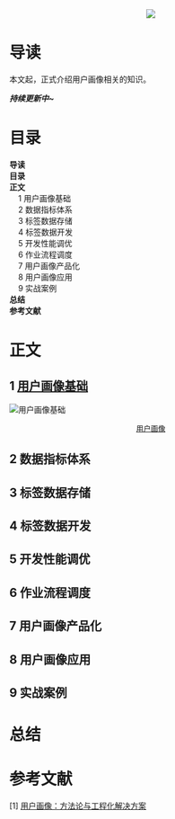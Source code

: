 <div align="center"><img src="https://gitee.com/struggle3014/picBed/raw/master/name_code.png"></div>

# 导读

本文起，正式介绍用户画像相关的知识。

***持续更新中~***



# 目录

<nav>
<a href='#导读' style='text-decoration:none;font-weight:bolder'>导读</a><br/>
<a href='#目录' style='text-decoration:none;font-weight:bolder'>目录</a><br/>
<a href='#正文' style='text-decoration:none;font-weight:bolder'>正文</a><br/>
&nbsp;&nbsp;&nbsp;&nbsp;<a href='#1 用户画像基础' style='text-decoration:none;${border-style}'>1 用户画像基础</a><br/>
&nbsp;&nbsp;&nbsp;&nbsp;<a href='#2 数据指标体系' style='text-decoration:none;${border-style}'>2 数据指标体系</a><br/>
&nbsp;&nbsp;&nbsp;&nbsp;<a href='#3 标签数据存储' style='text-decoration:none;${border-style}'>3 标签数据存储</a><br/>
&nbsp;&nbsp;&nbsp;&nbsp;<a href='#4 标签数据开发' style='text-decoration:none;${border-style}'>4 标签数据开发</a><br/>
&nbsp;&nbsp;&nbsp;&nbsp;<a href='#5 开发性能调优' style='text-decoration:none;${border-style}'>5 开发性能调优</a><br/>
&nbsp;&nbsp;&nbsp;&nbsp;<a href='#6 作业流程调度' style='text-decoration:none;${border-style}'>6 作业流程调度</a><br/>
&nbsp;&nbsp;&nbsp;&nbsp;<a href='#7 用户画像产品化' style='text-decoration:none;${border-style}'>7 用户画像产品化</a><br/>
&nbsp;&nbsp;&nbsp;&nbsp;<a href='#8 用户画像应用' style='text-decoration:none;${border-style}'>8 用户画像应用</a><br/>
&nbsp;&nbsp;&nbsp;&nbsp;<a href='#9 实战案例' style='text-decoration:none;${border-style}'>9 实战案例</a><br/>
<a href='#总结' style='text-decoration:none;font-weight:bolder'>总结</a><br/>
<a href='#参考文献' style='text-decoration:none;font-weight:bolder'>参考文献</a><br/>
</nav>

# 正文

## 1 [用户画像基础](./用户画像基础.md)

![用户画像基础](https://gitee.com/struggle3014/picBed/raw/master/用户画像基础.png)

<div align="center"><font size="2"><a href="../MindMapping/用户画像.xmind"/>用户画像</a></font></div>

## 2 数据指标体系



## 3 标签数据存储



## 4 标签数据开发



## 5 开发性能调优



## 6 作业流程调度



## 7 用户画像产品化



## 8 用户画像应用



## 9 实战案例



# 总结



# 参考文献

[1] [用户画像：方法论与工程化解决方案](https://www.99baiduyun.com/baidu/用户画像：方法论与工程化解决方案)
